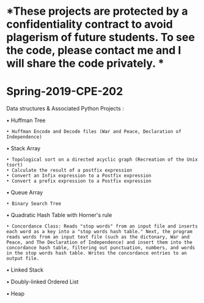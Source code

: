 # *These projects are protected by a confidentiality contract to avoid plagerism of future students. To see the code, please contact me and I will share the code privately. *

# Spring-2019-CPE-202

Data structures & Associated Python Projects :

• Huffman Tree

	• Huffman Encode and Decode files (War and Peace, Declaration of Independence) 
  
• Stack Array

	• Topological sort on a directed acyclic graph (Recreation of the Unix tsort)
	• Calculate the result of a postfix expression
	• Convert an Infix expression to a Postfix expression
	• Convert a prefix expression to a Postfix expression
  
  
• Queue Array

	• Binary Search Tree
  
  
• Quadratic Hash Table with Horner's rule

	• Concordance Class: Reads "stop words" from an input file and inserts each word as a key into a "stop words hash table." Next, the program reads words from an input text file (such as the dictonary, War and Peace, and The Declaration of Independence) and insert them into the concordance hash table, filtering out punctuation, numbers, and words in the stop words hash table. Writes the concordance entries to an output file.       
  
• Linked Stack

• Doubly-linked Ordered List

• Heap



